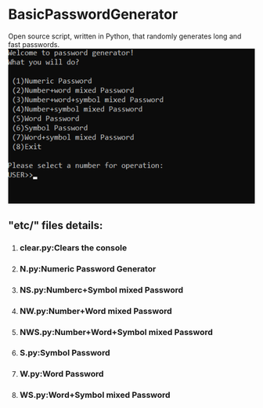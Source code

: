 # BasicPasswordGenerator
Open source script, written in Python, that randomly generates long and fast passwords.
<br>
<img src="picture(s)/app.png">

<H2>"etc/" files details:</H2>
<ol>
  <li><H3>clear.py:Clears the console</H3></li>
  <li><H3>N.py:Numeric Password Generator</H3></li>
  <li><H3>NS.py:Numberc+Symbol mixed Password</H3></li>
  <li><H3>NW.py:Number+Word mixed Password</H3></li>
  <li><H3>NWS.py:Number+Word+Symbol mixed Password</H3></li>
  <li><H3>S.py:Symbol Password</H3></li>
  <li><H3>W.py:Word Password</H3></li>
  <li><H3>WS.py:Word+Symbol mixed Password</H3></li>
</ol>
